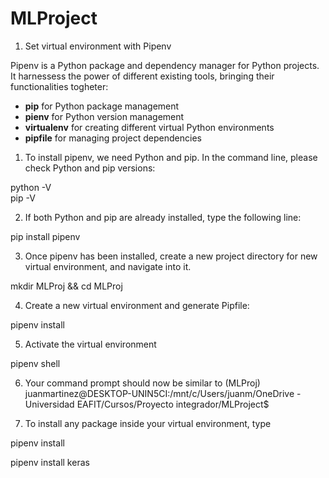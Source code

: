 # MLProject

1. Set virtual environment with Pipenv

Pipenv is a Python package and dependency manager for Python projects. It harnessess the power of different existing tools, bringing their functionalities togheter:

- **pip** for Python package management
- **pienv** for Python version management
- **virtualenv** for creating different virtual Python environments
- **pipfile** for managing project dependencies

1. To install pipenv, we need Python and pip. In the command line, please check Python and pip versions:

python -V <br>
pip -V

2. If both Python and pip are already installed, type the following line:

pip install pipenv

3. Once pipenv has been installed, create a new project directory for new virtual environment, and navigate into it.

mkdir MLProj && cd MLProj

4. Create a new virtual environment and generate Pipfile:

pipenv install

5. Activate the virtual environment 

pipenv shell

6. Your command prompt should now be similar to (MLProj) juanmartinez@DESKTOP-UNIN5CI:/mnt/c/Users/juanm/OneDrive - Universidad EAFIT/Cursos/Proyecto integrador/MLProject$

7. To install any package inside your virtual environment, type

pipenv install <package>

pipenv install keras

